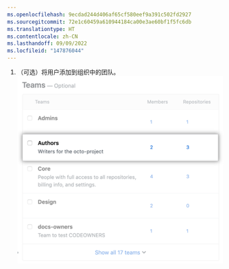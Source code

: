```yaml
---
ms.openlocfilehash: 9ecdad244d406af65cf580eef9a391c502fd2927
ms.sourcegitcommit: 72e1c60459a610944184ca00e3ae60bf1f5fc6db
ms.translationtype: HT
ms.contentlocale: zh-CN
ms.lasthandoff: 09/09/2022
ms.locfileid: "147876044"
---
```

1. （可选）将用户添加到组织中的团队。 ![组织的团队列表](/assets/images/help/organizations/add-user-to-teams.png)
